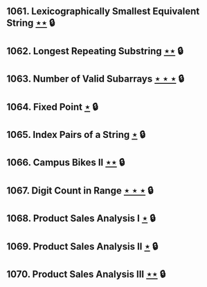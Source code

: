 ## 1061. Lexicographically Smallest Equivalent String [$\star\star$](https://leetcode.com/problems/lexicographically-smallest-equivalent-string) 🔒

## 1062. Longest Repeating Substring [$\star\star$](https://leetcode.com/problems/longest-repeating-substring) 🔒

## 1063. Number of Valid Subarrays [$\star\star\star$](https://leetcode.com/problems/number-of-valid-subarrays) 🔒

## 1064. Fixed Point [$\star$](https://leetcode.com/problems/fixed-point) 🔒

## 1065. Index Pairs of a String [$\star$](https://leetcode.com/problems/index-pairs-of-a-string) 🔒

## 1066. Campus Bikes II [$\star\star$](https://leetcode.com/problems/campus-bikes-ii) 🔒

## 1067. Digit Count in Range [$\star\star\star$](https://leetcode.com/problems/digit-count-in-range) 🔒

## 1068. Product Sales Analysis I [$\star$](https://leetcode.com/problems/product-sales-analysis-i) 🔒

## 1069. Product Sales Analysis II [$\star$](https://leetcode.com/problems/product-sales-analysis-ii) 🔒

## 1070. Product Sales Analysis III [$\star\star$](https://leetcode.com/problems/product-sales-analysis-iii) 🔒
